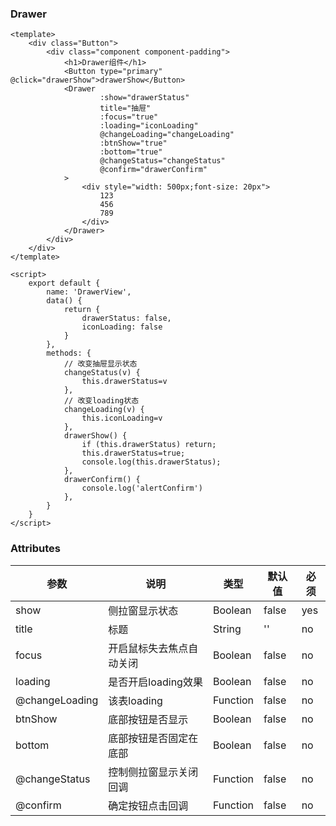 ### Drawer

<template>
    <div class="Button">
        <div class="component component-padding">
            <h1>Drawer组件</h1>
            <Button type="primary" @click="drawerShow">drawerShow</Button>
            <Drawer
                    :show="drawerStatus"
                    title="抽屉"
                    :focus="true"
                    :loading="iconLoading"
                    @changeLoading="changeLoading"
                    :btnShow="true"
                    :bottom="true"
                    @changeStatus="changeStatus"
                    @confirm="drawerConfirm"
            >
                <div style="width: 500px;font-size: 20px">
                    123
                    456
                    789
                </div>
            </Drawer>
        </div>
    </div>
</template>

<script>
    export default {
        name: 'DrawerView',
        data() {
            return {
                drawerStatus: false,
                iconLoading: false
            }
        },
        methods: {
            // 改变抽屉显示状态
            changeStatus(v) {
                this.drawerStatus=v
            },
            // 改变loading状态
            changeLoading(v) {
                this.iconLoading=v
            },
            drawerShow() {
                if (this.drawerStatus) return;
                this.drawerStatus=true;
                console.log(this.drawerStatus);
            },
            drawerConfirm() {
                console.log('alertConfirm')
            },
        }
    }
</script>

```vue
<template>
    <div class="Button">
        <div class="component component-padding">
            <h1>Drawer组件</h1>
            <Button type="primary" @click="drawerShow">drawerShow</Button>
            <Drawer
                    :show="drawerStatus"
                    title="抽屉"
                    :focus="true"
                    :loading="iconLoading"
                    @changeLoading="changeLoading"
                    :btnShow="true"
                    :bottom="true"
                    @changeStatus="changeStatus"
                    @confirm="drawerConfirm"
            >
                <div style="width: 500px;font-size: 20px">
                    123
                    456
                    789
                </div>
            </Drawer>
        </div>
    </div>
</template>

<script>
    export default {
        name: 'DrawerView',
        data() {
            return {
                drawerStatus: false,
                iconLoading: false
            }
        },
        methods: {
            // 改变抽屉显示状态
            changeStatus(v) {
                this.drawerStatus=v
            },
            // 改变loading状态
            changeLoading(v) {
                this.iconLoading=v
            },
            drawerShow() {
                if (this.drawerStatus) return;
                this.drawerStatus=true;
                console.log(this.drawerStatus);
            },
            drawerConfirm() {
                console.log('alertConfirm')
            },
        }
    }
</script>

```

### Attributes

| 参数     | 说明  | 类型    | 默认值  | 必须    |
| ------- | ---- | ------ | ------- | ------ |
| show    | 侧拉窗显示状态 | Boolean | false | yes     |
| title    | 标题 | String | '' | no     |
| focus    | 开启鼠标失去焦点自动关闭 | Boolean | false | no     |
| loading    | 是否开启loading效果 | Boolean | false | no     |
| @changeLoading    | 该表loading | Function | false | no     |
| btnShow    | 底部按钮是否显示 | Boolean | false | no     |
| bottom    | 底部按钮是否固定在底部 | Boolean | false | no     |
| @changeStatus    | 控制侧拉窗显示关闭回调 | Function | false | no     |
| @confirm    | 确定按钮点击回调 | Function | false | no     |